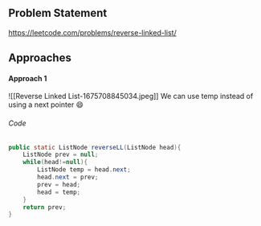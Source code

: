 ## Problem Statement
https://leetcode.com/problems/reverse-linked-list/

## Approaches
#### Approach 1
![[Reverse Linked List-1675708845034.jpeg]]
We can use temp instead of using a next pointer 😄

###### Code
```java
public static ListNode reverseLL(ListNode head){
	ListNode prev = null;
	while(head!=null){
		ListNode temp = head.next;
		head.next = prev;
		prev = head;
		head = temp;
	}
	return prev;
}
```

